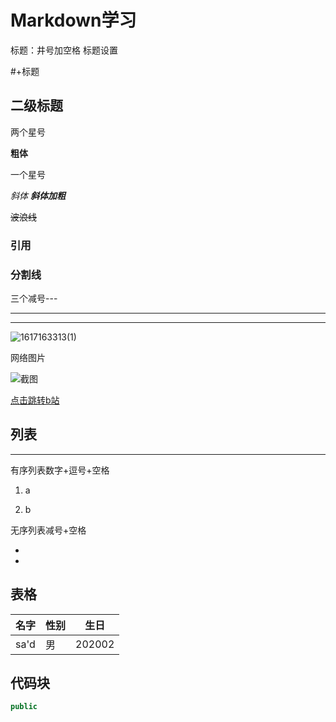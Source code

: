 # Markdown学习

标题：井号加空格 标题设置

#+标题

## 二级标题

两个星号

**粗体**

一个星号

*斜体*
***斜体加粗***

~~波浪线~~



### 引用

### 分割线

三个减号---

---

***



![1617163313(1)](C:\Users\tao\Pictures\Screenshots\1617163313(1).jpg)

网络图片

![截图](https://gimg2.baidu.com/image_search/src=http%3A%2F%2Fbpic.588ku.com%2Felement_origin_min_pic%2F16%2F10%2F29%2F2ac8e99273bc079e40a8dc079ca11b1f.jpg&refer=http%3A%2F%2Fbpic.588ku.com&app=2002&size=f9999,10000&q=a80&n=0&g=0n&fmt=jpeg?sec=1628682624&t=335b373c844e63a5af6784908b2a79b4)

[点击跳转b站](https://www.bilibili.com/video/BV12J41137hu?p=6&spm_id_from=pageDriver)

## 列表

---

有序列表数字+逗号+空格

1. a

2. b

无序列表减号+空格

-  

- 

## 表格

| 名字 | 性别 | 生日   |
| :--- | ---- | ------ |
| sa'd | 男   | 202002 |

## 代码块

```java
public 
```



